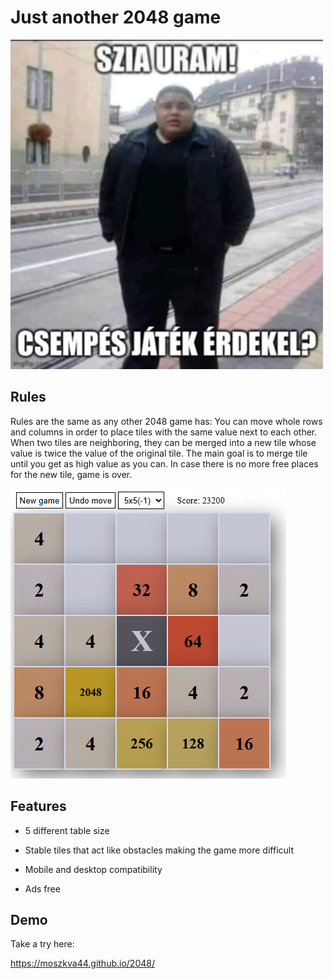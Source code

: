# Just another 2048 game



![](img/tile_meme.jpg)

## Rules

Rules are the same as any other 2048 game has: You can move whole rows and columns in order to place tiles with the same value next to each other. When two tiles are neighboring, they can be merged into a new tile whose value is twice the value of the original tile. The main goal is to merge tile until you get as high value as you can. In case there is no more free places for the new tile, game is over.

![](img/gameplay.png)



## Features

- 5 different table size

- Stable tiles that act like obstacles making the game more difficult

- Mobile and desktop compatibility

- Ads free

  

## Demo

Take a try here: 

https://moszkva44.github.io/2048/

